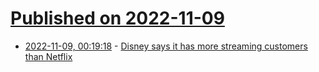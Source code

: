# [Published on 2022-11-09](index.md)

* [2022-11-09, 00:19:18](https://news.ycombinator.com/item?id=33526049) - [Disney says it has more streaming customers than Netflix](https://www.cbsnews.com/news/disney-streaming-more-customers-than-netflix/)
